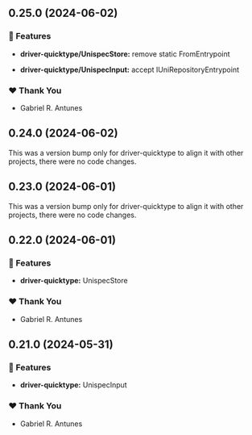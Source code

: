 ## 0.25.0 (2024-06-02)


### 🚀 Features

- **driver-quicktype/UnispecStore:** remove static FromEntrypoint

- **driver-quicktype/UnispecInput:** accept IUniRepositoryEntrypoint


### ❤️  Thank You

- Gabriel R. Antunes

## 0.24.0 (2024-06-02)

This was a version bump only for driver-quicktype to align it with other projects, there were no code changes.

## 0.23.0 (2024-06-01)

This was a version bump only for driver-quicktype to align it with other projects, there were no code changes.

## 0.22.0 (2024-06-01)


### 🚀 Features

- **driver-quicktype:** UnispecStore


### ❤️  Thank You

- Gabriel R. Antunes

## 0.21.0 (2024-05-31)


### 🚀 Features

- **driver-quicktype:** UnispecInput


### ❤️  Thank You

- Gabriel R. Antunes